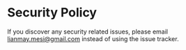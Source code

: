 # Security Policy

If you discover any security related issues, please email lianmay.mesi@gmail.com instead of using the issue tracker.
